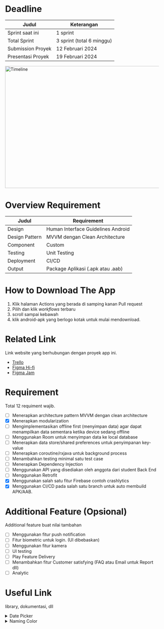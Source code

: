 # Deadline
| Judul | Keterangan |
| --- | --- |
| Sprint saat ini | 1 sprint |
| Total Sprint | 3 sprint (total 6 minggu) |
| Submission Proyek | 12 Februari 2024 |
| Presentasi Proyek | 19 Februari 2024 |

<img src="https://github.com/bondan605/RajawaliAir/assets/60184727/36cfa8e8-6398-44cb-83bc-aa3d12797bd4" width="650" height="400" alt="Timeline"></image>


# Overview Requirement

| Judul | Requirement |
| --- | --- |
| Design | Human Interface Guidelines Android |
| Design Pattern | MVVM dengan Clean Architecture |
| Component | Custom |
| Testing | Unit Testing |
| Deployment | CI/CD |
| Output | Package Aplikasi (.apk atau .aab) |

# How to Download The App
1. Klik halaman Actions yang berada di samping kanan Pull request
2. Pilih dan klik _workflows_ terbaru
3. scroll sampai kebawah
4. klik android-apk yang berlogo kotak untuk mulai mendownload.

# Related Link
Link website yang berhubungan dengan proyek app ini.

- [Trello](https://trello.com/invite/b/CItZNqXi/ATTI55da11c4e8063b4cd2e895f261c84138D13DC3DD/rajawali-air-tim-7)
- [Figma Hi-fi](https://www.figma.com/file/CqLxp63OoBEAqKdwJcmXlV/Tim-7---%5BFlight-Ticketing%5D-Final-Project?type=design&node-id=4156%3A1049&mode=design&t=c6P4kZ1ScgCo5EjI-1)
- [Figma Jam](https://www.figma.com/file/l04I8GmpuOIBgzDfWEqSzz/Emphatize%2C-Define%2C-Ideate---PM-Tim-7-Final-Project?type=whiteboard&node-id=0%3A1&t=UZUeHLQ6jphiwrQd-1)
  
# Requirement
Total 12 requiment wajib.

- [ ] Menerapkan architecture pattern MVVM dengan clean architecture
- [x] Menerapkan modularization
- [ ] Mengimplementasikan offline first (menyimpan data) agar dapat menampilkan data sementara ketika device sedang offline
- [ ] Menggunakan Room untuk menyimpan data ke local database
- [ ] Menerapkan data store/shared preferences untuk penyimpanan key-value
- [ ] Menerapkan coroutine/rxjava untuk background process
- [ ] Menambahkan testing minimal satu test case
- [ ] Menerapkan Dependency Injection
- [ ] Menggunakan API yang disediakan oleh anggota dari student Back End
- [ ] Menggunakan Retrofit
- [x] Menggunakan salah satu fitur Firebase contoh crashlytics
- [x] Menggunakan CI/CD pada salah satu branch untuk auto membuild APK/AAB.

# Additional Feature (Opsional)
Additional feature buat nilai tambahan

- [ ] Menggunakan fitur push notification
- [ ] Fitur biometric untuk login. (UI dibebaskan)
- [ ] Menggunakan fitur kamera
- [ ] UI testing
- [ ] Play Feature Delivery
- [ ] Menambahkan fitur Customer satisfying (FAQ atau Email untuk Report dll)
- [ ] Analytic

# Useful Link
library, dokumentasi, dll

<details>
<summary>Date Picker</summary>

- [material.io](https://m3.material.io/components/date-pickers/guidelines)
- [material.io GitHub docs](https://github.com/material-components/material-components-android/blob/master/docs/components/DatePicker.md)

</details>
<details>
<summary>Naming Color</summary>

- [Name that Color](https://chir.ag/projects/name-that-color/#6195ED)

Alternatifnya bisa menggunakan web dibawah. 
- [Color Name & Hue](https://www.color-blindness.com/color-name-hue/)

Tidak disarankan untuk menggunakan kedua web dalam 1 proyek karena Penamaan warna yang diberikan berbeda.
</details>

